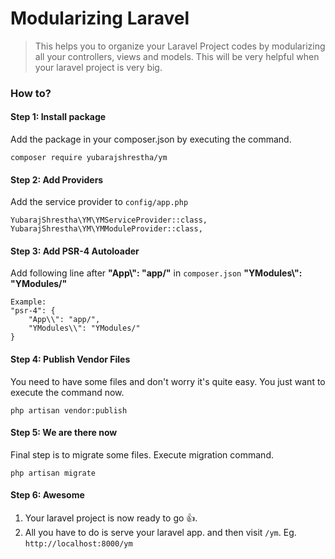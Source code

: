 # Modularizing Laravel
> This helps you to organize your Laravel Project codes by modularizing all your controllers, views and models. This will be very helpful when your laravel project is very big.

### How to?
#### Step 1: Install package

Add the package in your composer.json by executing the command.

```
composer require yubarajshrestha/ym
```

#### Step 2: Add Providers
Add the service provider to `config/app.php`

`YubarajShrestha\YM\YMServiceProvider::class,`
`YubarajShrestha\YM\YMModuleProvider::class,`

#### Step 3: Add PSR-4 Autoloader
Add following line after **"App\\": "app/"** in `composer.json`
	**"YModules\\": "YModules/"**

	Example:
	"psr-4": {
        "App\\": "app/",
        "YModules\\": "YModules/"
    }
#### Step 4: Publish Vendor Files
You need to have some files and don't worry it's quite easy. You just want to execute the command now.

`php artisan vendor:publish`

#### Step 5: We are there now
Final step is to migrate some files.
Execute migration command.

`php artisan migrate`

#### Step 6: Awesome
1. Your laravel project is now ready to go :+1:.
2. All you have to do is serve your laravel app. and then visit `/ym`. Eg. `http://localhost:8000/ym`

